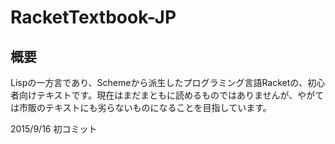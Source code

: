 # RacketTextbook-JP

## 概要
Lispの一方言であり、Schemeから派生したプログラミング言語Racketの、初心者向けテキストです。現在はまだまともに読めるものではありませんが、やがては市販のテキストにも劣らないものになることを目指しています。

2015/9/16 初コミット
